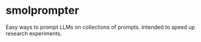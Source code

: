 # smolprompter
Easy ways to prompt LLMs on collections of prompts. Intended to speed up research experiments.
